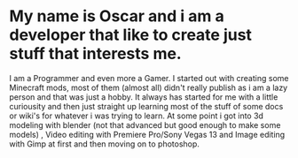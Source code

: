 # My name is Oscar and i am a developer that like to create just stuff that interests me.



I am a Programmer and even more a Gamer.
I started out with creating some Minecraft mods, most of them (almost all) didn't really publish as i am a lazy person and that was just a hobby.
It always has started for me with a little curiousity and then just straight up learning most of the stuff of some docs or wiki's for whatever i was trying to learn.
At some point i got into 3d modeling with blender (not that advanced but good enough to make some models) , Video editing with Premiere Pro/Sony Vegas 13 and Image
editing with Gimp at first and then moving on to photoshop. 
